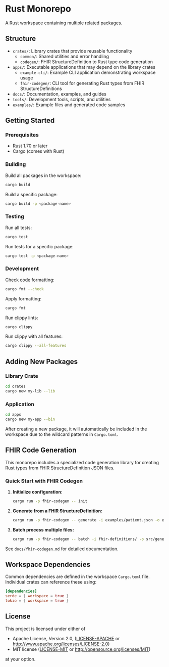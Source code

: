 # Rust Monorepo

A Rust workspace containing multiple related packages.

## Structure

- `crates/`: Library crates that provide reusable functionality
  - `common/`: Shared utilities and error handling
  - `codegen/`: FHIR StructureDefinition to Rust type code generation
- `apps/`: Executable applications that may depend on the library crates
  - `example-cli/`: Example CLI application demonstrating workspace usage
  - `fhir-codegen/`: CLI tool for generating Rust types from FHIR StructureDefinitions
- `docs/`: Documentation, examples, and guides
- `tools/`: Development tools, scripts, and utilities
- `examples/`: Example files and generated code samples

## Getting Started

### Prerequisites

- Rust 1.70 or later
- Cargo (comes with Rust)

### Building

Build all packages in the workspace:

```bash
cargo build
```

Build a specific package:

```bash
cargo build -p <package-name>
```

### Testing

Run all tests:

```bash
cargo test
```

Run tests for a specific package:

```bash
cargo test -p <package-name>
```

### Development

Check code formatting:

```bash
cargo fmt --check
```

Apply formatting:

```bash
cargo fmt
```

Run clippy lints:

```bash
cargo clippy
```

Run clippy with all features:

```bash
cargo clippy --all-features
```

## Adding New Packages

### Library Crate

```bash
cd crates
cargo new my-lib --lib
```

### Application

```bash
cd apps
cargo new my-app --bin
```

After creating a new package, it will automatically be included in the workspace due to the wildcard patterns in `Cargo.toml`.

## FHIR Code Generation

This monorepo includes a specialized code generation library for creating Rust types from FHIR StructureDefinition JSON files.

### Quick Start with FHIR Codegen

1. **Initialize configuration:**
   ```bash
   cargo run -p fhir-codegen -- init
   ```

2. **Generate from a FHIR StructureDefinition:**
   ```bash
   cargo run -p fhir-codegen -- generate -i examples/patient.json -o examples/patient.rs
   ```

3. **Batch process multiple files:**
   ```bash
   cargo run -p fhir-codegen -- batch -i fhir-definitions/ -o src/generated/
   ```

See `docs/fhir-codegen.md` for detailed documentation.

## Workspace Dependencies

Common dependencies are defined in the workspace `Cargo.toml` file. Individual crates can reference these using:

```toml
[dependencies]
serde = { workspace = true }
tokio = { workspace = true }
```

## License

This project is licensed under either of

- Apache License, Version 2.0, ([LICENSE-APACHE](LICENSE-APACHE) or http://www.apache.org/licenses/LICENSE-2.0)
- MIT license ([LICENSE-MIT](LICENSE-MIT) or http://opensource.org/licenses/MIT)

at your option.
